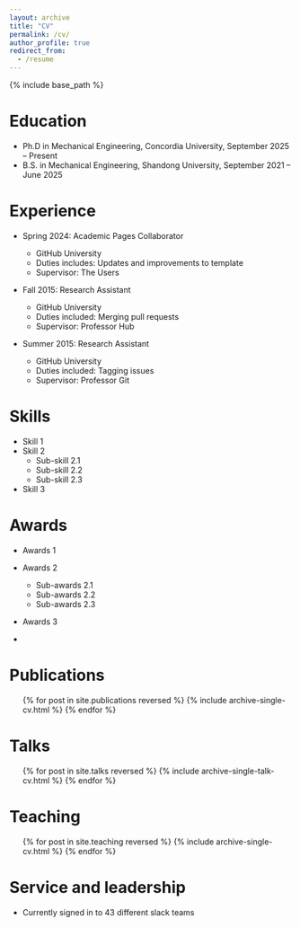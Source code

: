 ```yaml
---
layout: archive
title: "CV"
permalink: /cv/
author_profile: true
redirect_from:
  - /resume
---
```


{% include base_path %}

Education
======
* Ph.D in Mechanical Engineering, Concordia University, September 2025 – Present
* B.S. in Mechanical Engineering, Shandong University, September 2021 – June 2025

Experience
======
* Spring 2024: Academic Pages Collaborator
  * GitHub University
  * Duties includes: Updates and improvements to template
  * Supervisor: The Users

* Fall 2015: Research Assistant
  * GitHub University
  * Duties included: Merging pull requests
  * Supervisor: Professor Hub

* Summer 2015: Research Assistant
  * GitHub University
  * Duties included: Tagging issues
  * Supervisor: Professor Git
  
Skills
======
* Skill 1
* Skill 2
  * Sub-skill 2.1
  * Sub-skill 2.2
  * Sub-skill 2.3
* Skill 3  

Awards
======
* Awards 1
* Awards 2
  * Sub-awards 2.1
  * Sub-awards 2.2
  * Sub-awards 2.3
* Awards 3  

* 
Publications
======
  <ul>{% for post in site.publications reversed %}
    {% include archive-single-cv.html %}
  {% endfor %}</ul>
  
Talks
======
  <ul>{% for post in site.talks reversed %}
    {% include archive-single-talk-cv.html  %}
  {% endfor %}</ul>  
  
Teaching
======
  <ul>{% for post in site.teaching reversed %}
    {% include archive-single-cv.html %}
  {% endfor %}</ul>  
  
Service and leadership
======
* Currently signed in to 43 different slack teams  
